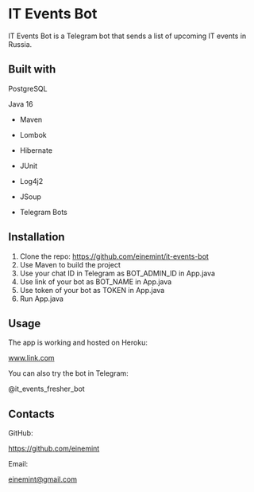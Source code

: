 # IT Events Bot

IT Events Bot is a Telegram bot that sends a list of upcoming IT events in Russia.

## Built with

PostgreSQL

Java 16

- Maven

- Lombok

- Hibernate

- JUnit

- Log4j2

- JSoup

- Telegram Bots

## Installation

1. Clone the repo: https://github.com/einemint/it-events-bot
2. Use Maven to build the project
3. Use your chat ID in Telegram as BOT_ADMIN_ID in App.java
4. Use link of your bot as BOT_NAME in App.java
5. Use token of your bot as TOKEN in App.java
6. Run App.java

## Usage

The app is working and hosted on Heroku:

www.link.com

You can also try the bot in Telegram:

@it_events_fresher_bot

## Contacts

GitHub:

https://github.com/einemint

Email:

einemint@gmail.com
